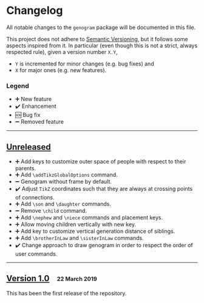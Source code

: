 # Changelog

All notable changes to the `genogram` package will be documented in this file.

This project does not adhere to [Semantic Versioning](http://semver.org/spec/v2.0.0.html), but it follows some aspects inspired from it.
In particular (even though this is not a strict, always respected rule), given a version number `X.Y`,
 - `Y` is incremented for minor changes (e.g. bug fixes) and 
 - `X` for major ones (e.g. new features).

### Legend

 * :heavy_plus_sign: New feature
 * :heavy_check_mark: Enhancement
 * :sos: Bug fix
 * :heavy_minus_sign: Removed feature

---

## [Unreleased]

* :heavy_plus_sign: Add keys to customize outer space of people with respect to their parents.
* :heavy_plus_sign: Add `\addTikzGlobalOptions` command.
* :heavy_minus_sign: Genogram without frame by default.
* :heavy_check_mark: Adjust `TikZ` coordinates such that they are always at crossing points of connections.
* :heavy_plus_sign: Add `\son` and `\daughter` commands.
* :heavy_minus_sign: Remove `\child` command.
* :heavy_plus_sign: Add `\nephew` and `\niece` commands and placement keys.
* :heavy_plus_sign: Allow moving children vertically with new key.
* :heavy_plus_sign: Add key to customize vertical generation distance of siblings.
* :heavy_plus_sign: Add `\brotherInLaw` and `\sisterInLaw` commands.
* :heavy_check_mark: Change approach to draw genogram in order to respect the order of user commands.

---

## [Version 1.0] &nbsp;&nbsp; <sub><sup>22 March 2019</sub></sup>

This has been the first release of the repository.


[Unreleased]: https://github.com/AxelKrypton/genogram/compare/v1.0...HEAD
[Version 1.0]: https://github.com/AxelKrypton/genogram/releases/tag/v1.0
